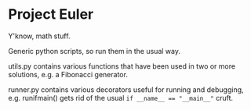 # Project Euler

Y'know, math stuff.


Generic python scripts, so run them in the usual way.

utils.py contains various functions that have been used in two or more solutions, e.g. a Fibonacci generator.

runner.py contains various decorators useful for running and debugging, e.g. runifmain() gets rid of the usual `if __name__ == "__main__"` cruft.
